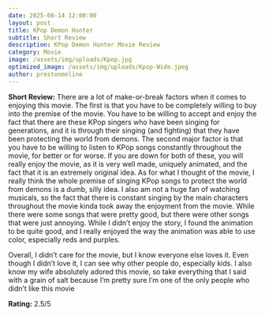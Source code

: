 ```yaml
---
date: 2025-08-14 12:00:00
layout: post
title: KPop Demon Hunter
subtitle: Short Review
description: KPop Demon Hunter Movie Review
category: Movie
image: /assets/img/uploads/Kpop.jpg
optimized_image: /assets/img/uploads/Kpop-Wide.jpeg
author: prestonmoline
---
```


**Short Review:**
There are a lot of make-or-break factors when it comes to enjoying this movie. The first is that you have to be completely willing to buy into the premise of the movie. You have to be willing to accept and enjoy the fact that there are these KPop singers who have been singing for generations, and it is through their singing (and fighting) that they have been protecting the world from demons. The second major factor is that you have to be willing to listen to KPop songs constantly throughout the movie, for better or for worse. If you are down for both of these, you will really enjoy the movie, as it is very well made, uniquely animated, and the fact that it is an extremely original idea. As for what I thought of the movie, I really think the whole premise of singing KPop songs to protect the world from demons is a dumb, silly idea. I also am not a huge fan of watching musicals, so the fact that there is constant singing by the main characters throughout the movie kinda took away the enjoyment from the movie. While there were some songs that were pretty good, but there were other songs that were just annoying. While I didn’t enjoy the story, I found the animation to be quite good, and I really enjoyed the way the animation was able to use color, especially reds and purples.

Overall, I didn’t care for the movie, but I know everyone else loves it. Even though I didn’t love it, I can see why other people do, especially kids. I also know my wife absolutely adored this movie, so take everything that I said with a grain of salt because I’m pretty sure I’m one of the only people who didn’t like this movie


**Rating:**
2.5/5

